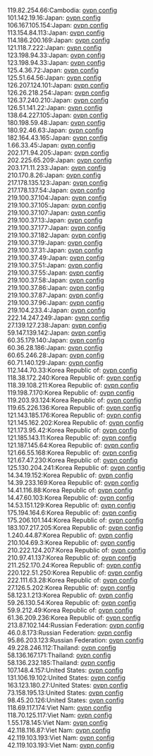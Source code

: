 119.82.254.66:Cambodia: [ovpn config](vpn/119_82_254_66.ovpn)  
101.142.19.16:Japan: [ovpn config](vpn/101_142_19_16.ovpn)  
106.167.105.154:Japan: [ovpn config](vpn/106_167_105_154.ovpn)  
113.154.84.113:Japan: [ovpn config](vpn/113_154_84_113.ovpn)  
114.186.200.169:Japan: [ovpn config](vpn/114_186_200_169.ovpn)  
121.118.7.222:Japan: [ovpn config](vpn/121_118_7_222.ovpn)  
123.198.94.33:Japan: [ovpn config](vpn/123_198_94_33.ovpn)  
123.198.94.33:Japan: [ovpn config](vpn/123_198_94_33.ovpn)  
125.4.36.72:Japan: [ovpn config](vpn/125_4_36_72.ovpn)  
125.51.64.56:Japan: [ovpn config](vpn/125_51_64_56.ovpn)  
126.207.124.101:Japan: [ovpn config](vpn/126_207_124_101.ovpn)  
126.26.218.254:Japan: [ovpn config](vpn/126_26_218_254.ovpn)  
126.37.240.210:Japan: [ovpn config](vpn/126_37_240_210.ovpn)  
126.51.141.22:Japan: [ovpn config](vpn/126_51_141_22.ovpn)  
138.64.227.105:Japan: [ovpn config](vpn/138_64_227_105.ovpn)  
180.198.59.48:Japan: [ovpn config](vpn/180_198_59_48.ovpn)  
180.92.46.63:Japan: [ovpn config](vpn/180_92_46_63.ovpn)  
182.164.43.165:Japan: [ovpn config](vpn/182_164_43_165.ovpn)  
1.66.33.45:Japan: [ovpn config](vpn/1_66_33_45.ovpn)  
202.171.94.205:Japan: [ovpn config](vpn/202_171_94_205.ovpn)  
202.225.65.209:Japan: [ovpn config](vpn/202_225_65_209.ovpn)  
203.171.11.233:Japan: [ovpn config](vpn/203_171_11_233.ovpn)  
210.170.8.26:Japan: [ovpn config](vpn/210_170_8_26.ovpn)  
217.178.135.123:Japan: [ovpn config](vpn/217_178_135_123.ovpn)  
217.178.137.54:Japan: [ovpn config](vpn/217_178_137_54.ovpn)  
219.100.37.104:Japan: [ovpn config](vpn/219_100_37_104.ovpn)  
219.100.37.105:Japan: [ovpn config](vpn/219_100_37_105.ovpn)  
219.100.37.107:Japan: [ovpn config](vpn/219_100_37_107.ovpn)  
219.100.37.13:Japan: [ovpn config](vpn/219_100_37_13.ovpn)  
219.100.37.177:Japan: [ovpn config](vpn/219_100_37_177.ovpn)  
219.100.37.182:Japan: [ovpn config](vpn/219_100_37_182.ovpn)  
219.100.37.19:Japan: [ovpn config](vpn/219_100_37_19.ovpn)  
219.100.37.31:Japan: [ovpn config](vpn/219_100_37_31.ovpn)  
219.100.37.49:Japan: [ovpn config](vpn/219_100_37_49.ovpn)  
219.100.37.51:Japan: [ovpn config](vpn/219_100_37_51.ovpn)  
219.100.37.55:Japan: [ovpn config](vpn/219_100_37_55.ovpn)  
219.100.37.58:Japan: [ovpn config](vpn/219_100_37_58.ovpn)  
219.100.37.86:Japan: [ovpn config](vpn/219_100_37_86.ovpn)  
219.100.37.87:Japan: [ovpn config](vpn/219_100_37_87.ovpn)  
219.100.37.96:Japan: [ovpn config](vpn/219_100_37_96.ovpn)  
219.104.233.4:Japan: [ovpn config](vpn/219_104_233_4.ovpn)  
222.14.247.249:Japan: [ovpn config](vpn/222_14_247_249.ovpn)  
27.139.127.238:Japan: [ovpn config](vpn/27_139_127_238.ovpn)  
59.147.139.142:Japan: [ovpn config](vpn/59_147_139_142.ovpn)  
60.35.179.140:Japan: [ovpn config](vpn/60_35_179_140.ovpn)  
60.36.28.186:Japan: [ovpn config](vpn/60_36_28_186.ovpn)  
60.65.246.28:Japan: [ovpn config](vpn/60_65_246_28.ovpn)  
60.71.140.129:Japan: [ovpn config](vpn/60_71_140_129.ovpn)  
112.144.70.33:Korea Republic of: [ovpn config](vpn/112_144_70_33.ovpn)  
118.38.172.240:Korea Republic of: [ovpn config](vpn/118_38_172_240.ovpn)  
118.39.108.211:Korea Republic of: [ovpn config](vpn/118_39_108_211.ovpn)  
119.198.7.170:Korea Republic of: [ovpn config](vpn/119_198_7_170.ovpn)  
119.203.93.124:Korea Republic of: [ovpn config](vpn/119_203_93_124.ovpn)  
119.65.226.136:Korea Republic of: [ovpn config](vpn/119_65_226_136.ovpn)  
121.143.185.176:Korea Republic of: [ovpn config](vpn/121_143_185_176.ovpn)  
121.145.162.202:Korea Republic of: [ovpn config](vpn/121_145_162_202.ovpn)  
121.173.95.42:Korea Republic of: [ovpn config](vpn/121_173_95_42.ovpn)  
121.185.143.11:Korea Republic of: [ovpn config](vpn/121_185_143_11.ovpn)  
121.187.145.64:Korea Republic of: [ovpn config](vpn/121_187_145_64.ovpn)  
121.66.55.168:Korea Republic of: [ovpn config](vpn/121_66_55_168.ovpn)  
121.67.47.230:Korea Republic of: [ovpn config](vpn/121_67_47_230.ovpn)  
125.130.204.241:Korea Republic of: [ovpn config](vpn/125_130_204_241.ovpn)  
14.34.19.152:Korea Republic of: [ovpn config](vpn/14_34_19_152.ovpn)  
14.39.233.169:Korea Republic of: [ovpn config](vpn/14_39_233_169.ovpn)  
14.41.116.88:Korea Republic of: [ovpn config](vpn/14_41_116_88.ovpn)  
14.47.60.103:Korea Republic of: [ovpn config](vpn/14_47_60_103.ovpn)  
14.53.151.129:Korea Republic of: [ovpn config](vpn/14_53_151_129.ovpn)  
175.194.164.6:Korea Republic of: [ovpn config](vpn/175_194_164_6.ovpn)  
175.206.101.144:Korea Republic of: [ovpn config](vpn/175_206_101_144.ovpn)  
183.107.217.205:Korea Republic of: [ovpn config](vpn/183_107_217_205.ovpn)  
1.240.44.87:Korea Republic of: [ovpn config](vpn/1_240_44_87.ovpn)  
210.104.69.3:Korea Republic of: [ovpn config](vpn/210_104_69_3.ovpn)  
210.222.124.207:Korea Republic of: [ovpn config](vpn/210_222_124_207.ovpn)  
210.97.41.137:Korea Republic of: [ovpn config](vpn/210_97_41_137.ovpn)  
211.252.170.24:Korea Republic of: [ovpn config](vpn/211_252_170_24.ovpn)  
220.122.51.250:Korea Republic of: [ovpn config](vpn/220_122_51_250.ovpn)  
222.111.63.28:Korea Republic of: [ovpn config](vpn/222_111_63_28.ovpn)  
27.126.5.202:Korea Republic of: [ovpn config](vpn/27_126_5_202.ovpn)  
58.123.1.213:Korea Republic of: [ovpn config](vpn/58_123_1_213.ovpn)  
59.26.130.54:Korea Republic of: [ovpn config](vpn/59_26_130_54.ovpn)  
59.9.212.49:Korea Republic of: [ovpn config](vpn/59_9_212_49.ovpn)  
61.36.209.236:Korea Republic of: [ovpn config](vpn/61_36_209_236.ovpn)  
213.87.102.144:Russian Federation: [ovpn config](vpn/213_87_102_144.ovpn)  
46.0.8.173:Russian Federation: [ovpn config](vpn/46_0_8_173.ovpn)  
95.86.203.123:Russian Federation: [ovpn config](vpn/95_86_203_123.ovpn)  
49.228.246.112:Thailand: [ovpn config](vpn/49_228_246_112.ovpn)  
58.136.167.171:Thailand: [ovpn config](vpn/58_136_167_171.ovpn)  
58.136.232.185:Thailand: [ovpn config](vpn/58_136_232_185.ovpn)  
107.148.4.157:United States: [ovpn config](vpn/107_148_4_157.ovpn)  
131.106.19.102:United States: [ovpn config](vpn/131_106_19_102.ovpn)  
163.123.180.27:United States: [ovpn config](vpn/163_123_180_27.ovpn)  
73.158.195.13:United States: [ovpn config](vpn/73_158_195_13.ovpn)  
98.45.20.126:United States: [ovpn config](vpn/98_45_20_126.ovpn)  
118.69.117.174:Viet Nam: [ovpn config](vpn/118_69_117_174.ovpn)  
118.70.125.117:Viet Nam: [ovpn config](vpn/118_70_125_117.ovpn)  
1.55.178.145:Viet Nam: [ovpn config](vpn/1_55_178_145.ovpn)  
42.118.116.87:Viet Nam: [ovpn config](vpn/42_118_116_87.ovpn)  
42.119.103.193:Viet Nam: [ovpn config](vpn/42_119_103_193.ovpn)  
42.119.103.193:Viet Nam: [ovpn config](vpn/42_119_103_193.ovpn)  
